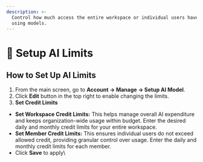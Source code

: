 ```yaml
---
description: >-
  Control how much access the entire workspace or individual users have when
  using models.
---
```


# 🚧 Setup AI Limits

## How to Set Up AI Limits

1. From the main screen, go to **Account → Manage → Setup AI Model**.
2. Click **Edit** button in the top right to enable changing the limits.
3. **Set Credit Limits**

* **Set Workspace Credit Limits:** This helps manage overall AI expenditure and keeps organization-wide usage within budget. Enter the desired daily and monthly credit limits for your entire workspace.
* **Set Member Credit Limits:** This ensures individual users do not exceed allowed credit, providing granular control over usage. Enter the daily and monthly credit limits for each member.
* Click **Save** to apply\
